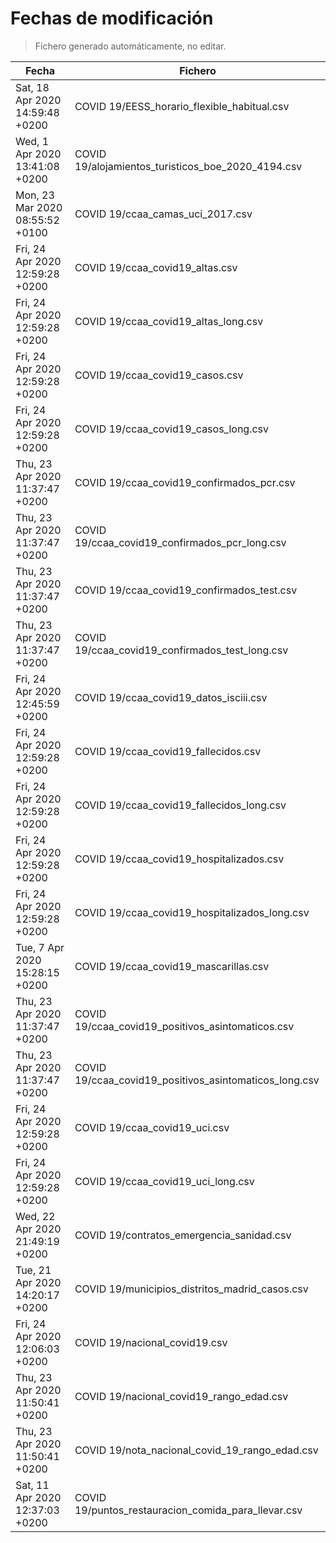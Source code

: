 # Fechas de modificación

> Fichero generado automáticamente, no editar.

| Fecha                           | Fichero                  |
|---------------------------------|--------------------------|
| Sat, 18 Apr 2020 14:59:48 +0200  | COVID 19/EESS_horario_flexible_habitual.csv |
| Wed, 1 Apr 2020 13:41:08 +0200  | COVID 19/alojamientos_turisticos_boe_2020_4194.csv |
| Mon, 23 Mar 2020 08:55:52 +0100  | COVID 19/ccaa_camas_uci_2017.csv |
| Fri, 24 Apr 2020 12:59:28 +0200  | COVID 19/ccaa_covid19_altas.csv |
| Fri, 24 Apr 2020 12:59:28 +0200  | COVID 19/ccaa_covid19_altas_long.csv |
| Fri, 24 Apr 2020 12:59:28 +0200  | COVID 19/ccaa_covid19_casos.csv |
| Fri, 24 Apr 2020 12:59:28 +0200  | COVID 19/ccaa_covid19_casos_long.csv |
| Thu, 23 Apr 2020 11:37:47 +0200  | COVID 19/ccaa_covid19_confirmados_pcr.csv |
| Thu, 23 Apr 2020 11:37:47 +0200  | COVID 19/ccaa_covid19_confirmados_pcr_long.csv |
| Thu, 23 Apr 2020 11:37:47 +0200  | COVID 19/ccaa_covid19_confirmados_test.csv |
| Thu, 23 Apr 2020 11:37:47 +0200  | COVID 19/ccaa_covid19_confirmados_test_long.csv |
| Fri, 24 Apr 2020 12:45:59 +0200  | COVID 19/ccaa_covid19_datos_isciii.csv |
| Fri, 24 Apr 2020 12:59:28 +0200  | COVID 19/ccaa_covid19_fallecidos.csv |
| Fri, 24 Apr 2020 12:59:28 +0200  | COVID 19/ccaa_covid19_fallecidos_long.csv |
| Fri, 24 Apr 2020 12:59:28 +0200  | COVID 19/ccaa_covid19_hospitalizados.csv |
| Fri, 24 Apr 2020 12:59:28 +0200  | COVID 19/ccaa_covid19_hospitalizados_long.csv |
| Tue, 7 Apr 2020 15:28:15 +0200  | COVID 19/ccaa_covid19_mascarillas.csv |
| Thu, 23 Apr 2020 11:37:47 +0200  | COVID 19/ccaa_covid19_positivos_asintomaticos.csv |
| Thu, 23 Apr 2020 11:37:47 +0200  | COVID 19/ccaa_covid19_positivos_asintomaticos_long.csv |
| Fri, 24 Apr 2020 12:59:28 +0200  | COVID 19/ccaa_covid19_uci.csv |
| Fri, 24 Apr 2020 12:59:28 +0200  | COVID 19/ccaa_covid19_uci_long.csv |
| Wed, 22 Apr 2020 21:49:19 +0200  | COVID 19/contratos_emergencia_sanidad.csv |
| Tue, 21 Apr 2020 14:20:17 +0200  | COVID 19/municipios_distritos_madrid_casos.csv |
| Fri, 24 Apr 2020 12:06:03 +0200  | COVID 19/nacional_covid19.csv |
| Thu, 23 Apr 2020 11:50:41 +0200  | COVID 19/nacional_covid19_rango_edad.csv |
| Thu, 23 Apr 2020 11:50:41 +0200  | COVID 19/nota_nacional_covid_19_rango_edad.csv |
| Sat, 11 Apr 2020 12:37:03 +0200  | COVID 19/puntos_restauracion_comida_para_llevar.csv |
